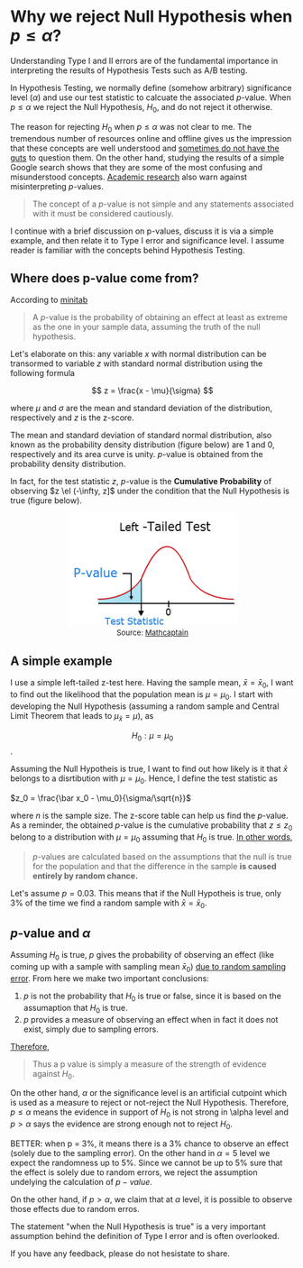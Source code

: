<script type="text/x-mathjax-config"> MathJax.Hub.Config({ tex2jax: {inlineMath: [['$','$'], ['\\(','\\)']]} }); </script> <script src="https://cdnjs.cloudflare.com/ajax/libs/mathjax/2.7.0/MathJax.js?config=TeX-AMS-MML_HTMLorMML" type="text/javascript"></script>

# Why we reject Null Hypothesis when $p \leq \alpha$?

Understanding Type I and II errors are of the fundamental importance in interpreting the results of Hypothesis Tests such as A/B testing. 

In Hypothesis Testing, we normally define (somehow arbitrary) significance level ($\alpha$) and use our test statistic to calcuate the associated $p$-value. When $p \leq \alpha$ we reject the Null Hypothesis, $H_0$, and do not reject it otherwise. 

The reason for rejecting $H_0$ when $p \leq \alpha$ was not clear to me. The tremendous number of resources online and offline gives us the impression that these concepts are well understood and [sometimes do not have the guts](https://math.stackexchange.com/questions/582945/in-statistics-why-do-you-reject-the-null-hypothesis-when-the-p-value-is-less-th) to question them. On the other hand, studying the results of a simple Google search shows that they are some of the most confusing and misunderstood concepts. [Academic research](https://www.ncbi.nlm.nih.gov/pmc/articles/PMC2895822/) also warn against misinterpreting $p$-values.

> The concept of a $p$-value is not simple and any statements associated with it must be considered cautiously.

I continue with a brief discussion on p-values, discuss it is via a simple example, and then relate it to Type I error and significance level. I assume reader is familiar with the concepts behind Hypothesis Testing. 


## Where does p-value come from?

According to [minitab](http://blog.minitab.com/blog/adventures-in-statistics-2/how-to-correctly-interpret-p-values)
> A $p$-value is the probability of obtaining an effect at least as extreme as the one in your sample data, assuming the truth of the null hypothesis. 

Let's elaborate on this: any variable $x$ with normal distribution can be transormed to variable $z$ with standard normal distribution using the following formula

$$
z = \frac{x - \mu}{\sigma}
$$

where $\mu$ and $\sigma$ are the mean and standard deviation of the distribution, respectively and $z$ is the z-score. 

The mean and standard deviation of standard normal distribution, also known as the probability density distribution (figure below) are 1 and 0, respectively and its area curve is unity. $p$-value is obtained from the probability density distribution. 

In fact, for the test statistic $z$, $p$-value is the **Cumulative Probability** of observing $z \el (-\infty, z]$ under the condition that the Null Hypothesis is true (figure below).

<div style="text-align:center"><img src ="left-tailed-test.png" height="200" width="300"/><figcaption> <font size="2">Source: <a href="http://www.mathcaptain.com/statistics/p-value.html"> Mathcaptain</a></font></figcaption></div>


## A simple example

I use a simple left-tailed z-test here. Having the sample mean, $\bar x = \bar x_0$, I want to find out the likelihood that the population mean is $\mu = \mu_0$. I start with developing the Null Hypothesis (assuming a random sample and Central Limit Theorem that leads to $\mu_{\bar x} = \mu$), 
as 

$$H_0: \mu = \mu_0$$. 

Assuming the Null Hypotheis is true, I want to find out how likely is it that $\bar {x}$ belongs to a disrtibution with $\mu = \mu_0$. Hence, I define the test statistic as

$z_0 = \frac{\bar x_0 - \mu_0}{\sigma/\sqrt{n}}$

where $n$ is the sample size. The z-score table can help us find the $p$-value. As a reminder, the obtained $p$-value is the cumulative probability that $z \leq z_0$ belong to a distribution with $\mu = \mu_0$ assuming that $H_0$ is true. [In other words](http://blog.minitab.com/blog/adventures-in-statistics-2/how-to-correctly-interpret-p-values), 
> $p$-values are calculated based on the assumptions that the null is true for the population and that the difference in the sample **is caused entirely by random chance.**

Let's assume $p=0.03$. This means that if the Null Hypotheis is true, only 3% of the time we find a random sample with $\bar x = \bar x_0$. 


## $p$-value and $\alpha$

Assuming $H_0$ is true, $p$ gives the probability of observing an effect (like coming up with a sample with sampling mean $\bar x_0$) [due to random sampling error](http://blog.minitab.com/blog/adventures-in-statistics-2/how-to-correctly-interpret-p-values). From here we make two important conclusions:
1. $p$ is not the probability that $H_0$ is true or false, since it is based on the assumaption that $H_0$ is true. 
2. $p$ provides a measure of observing an effect when in fact it does not exist, simply due to sampling errors.

[Therefore](https://www.ncbi.nlm.nih.gov/pmc/articles/PMC2895822/),
> Thus a p value is simply a measure of the strength of evidence against $H_0$.

On the other hand, $\alpha$ or the significance level is an artificial cutpoint which is used as a measure to reject or not-reject the Null Hypothesis. Therefore, $p \leq \alpha$ means the evidence in support of $H_0$ is not strong in \alpha level and $p > \alpha$ says the evidence are strong enough not to reject $H_0$.

BETTER: when p = 3%, it means there is a 3% chance to observe an effect (solely due to the sampling error). On the other hand in $\alpha = 5%$ level we expect the randomness up to 5%. Since we cannot be up to 5% sure that the effect is solely due to random errors, we reject the assumption undelying the calculation of $p-value$. 

On the other hand, if $p > \alpha$, we claim that at $\alpha$ level, it is possible to observe those effects due to random erros. 

The statement "when the Null Hypothesis is true" is a very important assumption behind the definition of Type I error and is often overlooked.

If you have any feedback, please do not hesistate to share.
